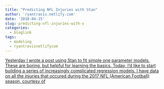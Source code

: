 ```yaml
---
title: "Predicting NFL Injuries with Stan"
author: 'ryantravis.netlify.com'
date: '2018-04-15'
slug: predicting-nfl-injuries-with-s
categories:
  - bloglink
tags:
  - modeling
  - ryantravisnetlifycom
---
```


[Yesterday I wrote a post using Stan to fit simple one parameter models. These are boring, but helpful for learning the basics. Today, I’d like to start building a series of increasingly complicated regression models. I have data on all the injuries that occured during the 2017 NFL (American Football) season, courtesy of<i class="fas fa-external-link-alt"></i>](http://ryantravis.netlify.com/post/predicting-nfl-injuries-with-stan/)

